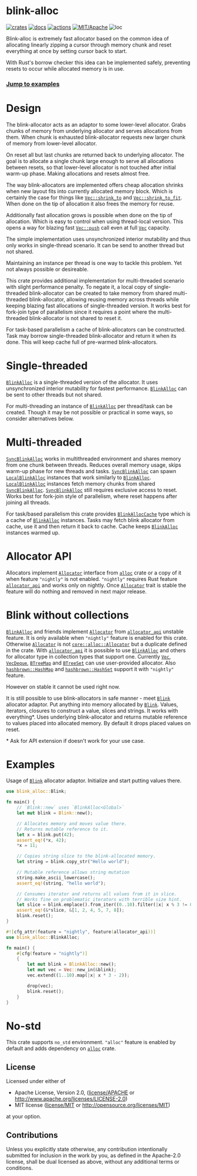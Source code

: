 # blink-alloc

[![crates](https://img.shields.io/crates/v/blink-alloc.svg?style=for-the-badge&label=blink-alloc)](https://crates.io/crates/blink-alloc)
[![docs](https://img.shields.io/badge/docs.rs-blink--alloc-66c2a5?style=for-the-badge&labelColor=555555&logoColor=white)](https://docs.rs/blink-alloc)
[![actions](https://img.shields.io/github/actions/workflow/status/zakarumych/blink-alloc/badge.yml?branch=main&style=for-the-badge)](https://github.com/zakarumych/blink-alloc/actions/workflows/badge.yml)
[![MIT/Apache](https://img.shields.io/badge/license-MIT%2FApache-blue.svg?style=for-the-badge)](./COPYING)
![loc](https://img.shields.io/tokei/lines/github/zakarumych/blink-alloc?style=for-the-badge)

Blink-alloc is extremely fast allocator based on the common idea of
allocating linearly zipping a cursor through memory chunk and
reset everything at once by setting cursor back to start.

With Rust's borrow checker this idea can be implemented safely,
preventing resets to occur while allocated memory is in use.

### [Jump to examples](#examples)

# Design

The blink-allocator acts as an adaptor to some lower-level allocator.
Grabs chunks of memory from underlying allocator
and serves allocations from them.
When chunk is exhausted blink-allocator requests new larger chunk of memory
from lower-level allocator.

On reset all but last chunks are returned back to underlying allocator.
The goal is to allocate a single chunk large enough to serve all allocations
between resets, so that lower-level allocator is not touched after
initial warm-up phase. Making allocations and resets almost free.

The way blink-allocators are implemented offers cheap allocation shrinks when
new layout fits into currently allocated memory block.
Which is certainly the case for things like [`Vec::shrink_to`] and [`Vec::shrink_to_fit`].
When done on the tip of allocation it also frees the memory for reuse.

Additionally fast allocation grows is possible when done on the tip of allocation.
Which is easy to control when using thread-local version.
This opens a way for blazing fast [`Vec::push`] call even at full [`Vec`] capacity.

The simple implementation uses unsynchronized interior mutability
and thus only works in single-thread scenario.
It can be send to another thread but not shared.

Maintaining an instance per thread is one way to tackle this problem.
Yet not always possible or desireable.

This crate provides additional implementation for multi-threaded
scenario with slight performance penalty. To negate it, a local copy
of single-threaded blink-allocator can be created to take memory from
shared multi-threaded blink-allocator, allowing reusing memory across threads
while keeping blazing fast allocations of single-threaded version.
It works best for fork-join type of parallelism since it requires
a point where the multi-threaded blink-allocator is not shared
to reset it.

For task-based parallelism a cache of blink-allocators
can be constructed.
Task may borrow single-threaded blink-allocator and return it when its done.
This will keep cache full of pre-warmed blink-allocators.

# Single-threaded

[`BlinkAlloc`] is a single-threaded version of the allocator.
It uses unsynchronized interior mutability for fastest performance.
[`BlinkAlloc`] can be sent to other threads but not shared.

For multi-threading an instance of [`BlinkAlloc`] per thread/task
can be created.
Though it may be not possible or practical in some ways, so consider
alternatives below.

# Multi-threaded

[`SyncBlinkAlloc`] works in multithreaded environment and shares memory
from one chunk between threads. Reduces overall memory usage,
skips warm-up phase for new threads and tasks.
[`SyncBlinkAlloc`] can spawn [`LocalBlinkAlloc`] instances
that work similarly to [`BlinkAlloc`].
[`LocalBlinkAlloc`] instances fetch memory chunks from shared [`SyncBlinkAlloc`].
[`SyncBlinkAlloc`] still requires exclusive access to reset.
Works best for fork-join style of parallelism, where reset happens
after joining all threads.

For task/based parallelism this crate provides [`BlinkAllocCache`] type
which is a cache of [`BlinkAlloc`] instances.
Tasks may fetch blink allocator from cache,
use it and then return it back to cache.
Cache keeps [`BlinkAlloc`] instances warmed up.

# Allocator API

Allocators implement [`Allocator`] interface from [`alloc`] crate
or a copy of it when feature `"nightly"` is not enabled.
`"nightly"` requires Rust feature [`allocator_api`]
and works only on nightly.
Once [`Allocator`] trait is stable the feature will do nothing and
removed in next major release.

# Blink without collections

[`BlinkAlloc`] and friends implement [`Allocator`] from [`allocator_api`]
unstable feature. It is only available when `"nightly"` feature is enabled
for this crate. Otherwise [`Allocator`] is not [`core::alloc::Allocator`]
but a duplicate defined in the crate.
With [`allocator_api`] it is possible to use [`BlinkAlloc`] and others
for allocator type in collection types that support one.
Currently [`Vec`], [`VecDeque`], [`BTreeMap`] and [`BTreeSet`] can use
user-provided allocator.
Also [`hashbrown::HashMap`] and [`hashbrown::HashSet`] support it with
`"nightly"` feature.

However on stable it cannot be used right now.

It is still possible to use blink-allocators in safe manner -
meet [`Blink`] allocator adaptor.
Put anything into memory allocated by [`Blink`].
Values, iterators, closures to construct a value,
slices and strings.
It works with everything*.
Uses underlying blink-allocator and returns mutable reference
to values placed into allocated memory.
By default it drops placed values on reset.

\* Ask for API extension if doesn't work for your use case.

# Examples

Usage of [`Blink`] allocator adaptor.
Initialize and start putting values there.

```rust
use blink_alloc::Blink;

fn main() {
    // `Blink::new` uses `BlinkAlloc<Global>`
    let mut blink = Blink::new();

    // Allocates memory and moves value there.
    // Returns mutable reference to it.
    let x = blink.put(42);
    assert_eq!(*x, 42);
    *x = 11;

    // Copies string slice to the blink-allocated memory.
    let string = blink.copy_str("Hello world");

    // Mutable reference allows string mutation
    string.make_ascii_lowercase();
    assert_eq!(string, "hello world");

    // Consumes iterator and returns all values from it in slice.
    // Works fine on problematic iterators with terrible size hint.
    let slice = blink.emplace().from_iter((0..10).filter(|x| x % 3 != 0));
    assert_eq!(&*slice, &[1, 2, 4, 5, 7, 8]);
    blink.reset();
}
```

```rust
#![cfg_attr(feature = "nightly", feature(allocator_api))]
use blink_alloc::BlinkAlloc;

fn main() {
    #[cfg(feature = "nightly")]
    {
        let mut blink = BlinkAlloc::new();
        let mut vec = Vec::new_in(&blink);
        vec.extend((1..10).map(|x| x * 3 - 2));

        drop(vec);
        blink.reset();
    }
}
```

# No-std

This crate supports `no_std` environment.
`"alloc"` feature is enabled by default and adds
dependency on [`alloc`] crate.

## License

Licensed under either of

* Apache License, Version 2.0, ([license/APACHE](license/APACHE) or <http://www.apache.org/licenses/LICENSE-2.0>)
* MIT license ([license/MIT](license/MIT) or <http://opensource.org/licenses/MIT>)

at your option.

## Contributions

Unless you explicitly state otherwise, any contribution intentionally submitted for inclusion in the work by you, as defined in the Apache-2.0 license, shall be dual licensed as above, without any additional terms or conditions.

[`Vec::shrink_to`]: https://doc.rust-lang.org/alloc/vec/struct.Vec.html#method.shrink_to
[`Vec::shrink_to_fit`]: https://doc.rust-lang.org/alloc/vec/struct.Vec.html#method.shrink_to_fit
[`Vec::push`]: https://doc.rust-lang.org/alloc/vec/struct.Vec.html#method.push
[`Vec`]: https://doc.rust-lang.org/alloc/vec/struct.Vec.html
[`BlinkAlloc`]: https://docs.rs/blink-alloc/latest/blink_alloc/struct.BlinkAlloc.html
[`SyncBlinkAlloc`]: https://docs.rs/blink-alloc/latest/blink_alloc/struct.SyncBlinkAlloc.html
[`LocalBlinkAlloc`]: https://docs.rs/blink-alloc/latest/blink_alloc/struct.LocalBlinkAlloc.html
[`BlinkAllocCache`]: https://docs.rs/blink-alloc/latest/blink_alloc/struct.BlinkAllocCache.html
[`Blink`]: https://docs.rs/blink-alloc/latest/blink_alloc/struct.Blink.html
[`Allocator`]: https://docs.rs/allocator-api2/latest/allocator_api2/
[`allocator_api`]: https://doc.rust-lang.org/beta/unstable-book/library-features/allocator-api.html
[`core::alloc::Allocator`]: https://doc.rust-lang.org/core/alloc/trait.Allocator.html
[`Vec`]: https://doc.rust-lang.org/alloc/vec/struct.Vec.html
[`VecDeque`]: https://doc.rust-lang.org/alloc/collections/vec_deque/struct.VecDeque.html
[`BTreeMap`]: https://doc.rust-lang.org/alloc/collections/btree_map/struct.BTreeMap.html
[`BTreeSet`]: https://doc.rust-lang.org/alloc/collections/btree_set/struct.BTreeSet.html
[`hashbrown::HashMap`]: https://docs.rs/hashbrown/latest/hashbrown/hash_map/struct.HashMap.html
[`hashbrown::HashSet`]: https://docs.rs/hashbrown/latest/hashbrown/hash_set/struct.HashSet.html
[`alloc`]: https://doc.rust-lang.org/alloc/index.html
